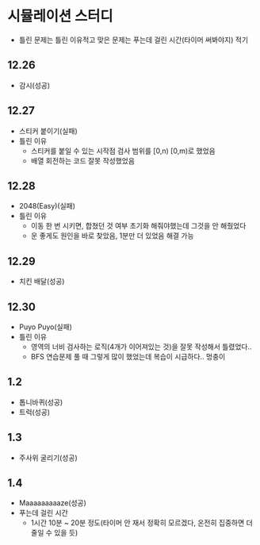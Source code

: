 # 시뮬레이션 스터디

- 틀린 문제는 틀린 이유적고 맞은 문제는 푸는데 걸린 시간(타이머 써봐야지) 적기

## 12.26

- 감시(성공)

## 12.27

- 스티커 붙이기(실패)
- 틀린 이유
  - 스티커를 붙일 수 있는 시작점 검사 범위를 [0,n) [0,m)로 했었음
  - 배열 회전하는 코드 잘못 작성했었음

## 12.28

- 2048(Easy)(실패)
- 틀린 이유
  - 이동 한 번 시키면, 합쳤던 것 여부 초기화 해줘야했는데 그것을 안 해줬었다
  - 운 좋게도 원인을 바로 찾았음, 1분만 더 있었음 해결 가능

## 12.29

- 치킨 배달(성공)

## 12.30

- Puyo Puyo(실패)
- 틀린 이유
  - 영역의 너비 검사하는 로직(4개가 이어져있는 것)을 잘못 작성해서 틀렸었다..
  - BFS 연습문제 풀 때 그렇게 많이 했었는데 복습이 시급하다.. 멍충이

## 1.2

- 톱니바퀴(성공)
- 트럭(성공)

## 1.3

- 주사위 굴리기(성공)

## 1.4

- Maaaaaaaaaze(성공)
- 푸는데 걸린 시간
  - 1시간 10분 ~ 20분 정도(타이머 안 재서 정확히 모르겠다, 온전히 집중하면 더 줄일 수 있을 듯)

